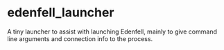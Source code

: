 # edenfell_launcher
A tiny launcher to assist with launching Edenfell, mainly to give command line arguments and connection info to the process.

